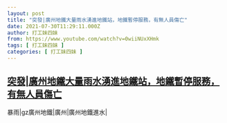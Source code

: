 ```yaml
---
layout: post
title: "突發|廣州地鐵大量雨水湧進地鐵站，地鐵暫停服務，有無人員傷亡"
date: 2021-07-30T11:29:11.000Z
author: 打工妹四妹
from: https://www.youtube.com/watch?v=0wiiNUxXHmk
tags: [ 打工妹四妹 ]
categories: [ 打工妹四妹 ]
---
```

<!--1627644551000-->
[突發|廣州地鐵大量雨水湧進地鐵站，地鐵暫停服務，有無人員傷亡](https://www.youtube.com/watch?v=0wiiNUxXHmk)
------

<div>
暴雨|gz廣州地鐵|廣州|廣州地鐵進水|
</div>

